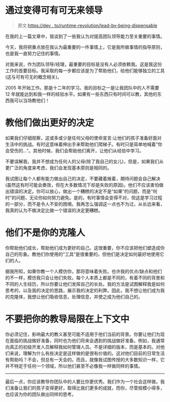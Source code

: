 # 通过变得可有可无来领导

> 原文:[https://dev . to/runtime-revolution/lead-by-being-dispensable](https://dev.to/runtime-revolution/lead-by-becoming-dispensable)

在我的上一篇文章中，我谈到了一些我认为对提高团队领导能力至关重要的事情。

今天，我将把重点放在我认为最重要的一件事情上，它是我所做事情的指导原则，也是我一直努力记住的事情。

对我来说，作为团队领导/经理，最重要的目标是没有人必须依赖我。这是我这份工作的首要目标。我采取的每一步都应该是为了帮助他们，给他们能够独立的工具(这与可有可无的概念相关)。

2005 年开始工作。那是十二年的学习。我的目标之一是让我团队中的人不需要 12 年就能达到和我一样的经验水平。如果有一些东西只有时间可以教，其他的东西我可以当场教他们！

# [](#teach-them-to-make-better-decisions)教他们做出更好的决定

如果我们仔细观察，这或多或少是任何父母的使命宣言:让他们的孩子准备好面对生活中的挑战。有时这意味着伸出手来帮助他们爬梯子。有时只是简单地喊着“你会受伤的…”。其他时候，我们会帮助他们离开，让他们从经验中学习。

不要误解我，我并不想成为任何人的父母(除了我自己的女儿)，但是，如果我们从更广泛的角度来考虑，我们会发现基本原则是相同的。

我试图让每个人都有能力做出自己的决定，不要藏着掖着，期待问题会自己解决(虽然这有时可能会奏效，但在大多数情况下却是失败的原因)。他们不应该害怕做出错误的决定。你可以放心，做出一个糟糕的决定不是“如果”的问题，而是“何时”的问题，无论你如何努力避免。是的，有时事情会变得不对，但这是学习过程的一部分，而不是令人不安的困境。我再怎么强调这一点也不为过，从长远来看，我真的认为不做决定比做一个错误的决定更糟糕。

# [](#they-are-not-your-clones)他们不是你的克隆人

你帮助他们成长，帮助他们成为更好的自己。这很重要，你不应该把他们塑造成你自己的形象。教他们你使用的“工具”是很重要的，但他们是决定如何最好地使用它们的人。

据我所知，如果你教一个人模仿你，那将意味着失败。也许我的优点/缺点和他们的不一样，模仿我只会让他们失败。每个人本质上都是不同的，有着不同的背景和不同的人生经历，所以你要让他们发挥自己的长处。我的方法是试图解释我是如何思考的，以及我的决定的思路，展示我的决定的利弊。因此，我不想让他们成为我的克隆体，我想让他们吸收信息，处理信息，并使之成为他们自己的。

# 不要把你的教导局限在上下文中

你必须记住，影响最大的教义甚至可能不适用于他们当前的背景。你要让他们为现在面临的挑战做好准备，同时也为他们将来会遇到的挑战做好准备。例如，我通常向真正的初级开发人员解释我如何管理人员。不是详细的版本，而是基本的。对他们来说，理解为什么有些决定是这样做的是很有价值的。这对他们目前的日常生活有帮助吗？不会，但总有一天会的。而且，就像我试图传授的大多数知识一样，它并不特定于任何一个领域，所以他们甚至不必像我一样做同样的事情。

* * *

最后一点，你应该教导你团队中的人要比你更优秀。我们作为一个社会这样做。我们准备让我们的孩子变得更好，取得比我们更多的成就，而你，尽管规模小得多，也应该为你的团队做出同样的思考。